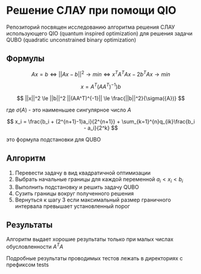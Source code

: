 # Решение СЛАУ при помощи QIO

Репозиторий посвящен исследованию алгоритма решения СЛАУ использующего QIO (quantum inspired optimization) для решения задачи QUBO (quadratic unconstrained binary optimization)

## Формулы

$$
Ax = b \Longleftrightarrow ||Ax - b||^2 \rightarrow min \Longleftrightarrow x^T A^TAx - 2b^TAx \rightarrow min
$$

$$
x = A^T(AA^T)^{-1})b
$$

$$
||x||^2 \le ||b||^2 ||(AA^T)^{-1}|| \le \frac{||b||^2}{\sigma({A})}
$$

где $\sigma(A)$ - это наименьшее сингулярное число $A$

$$
x_i = \frac{b_i + (2^{n+1}-1)a_i}{2^{n+1}} + \sum_{k=1}^{n}q_{ik}\frac{b_i - a_i}{2^k}
$$

это формула подстановки для QUBO

## Алгоритм

1. Перевести задачу в вид квадратичной оптимизации
2. Выбрать начальные границы для каждой переменной $a_i < x_i < b_i$
3. Выполнить подстановку и решить задачу QUBO
4. Сузить границы вокруг полученного решения
5. Вернуться к шагу 3 если максимальный размер граничного интервала превышает установленный порог

## Результаты

Алгоритм выдает хорошие результаты только при малых числах обусловленности $A^TA$

Подробные результаты проводимых тестов лежать в директориях с префиксом tests
